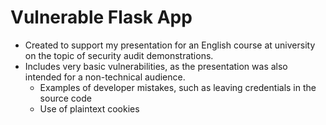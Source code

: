 # Vulnerable Flask App
- Created to support my presentation for an English course at university on the topic of security audit demonstrations.
- Includes very basic vulnerabilities, as the presentation was also intended for a non-technical audience.
  - Examples of developer mistakes, such as leaving credentials in the source code
  - Use of plaintext cookies
